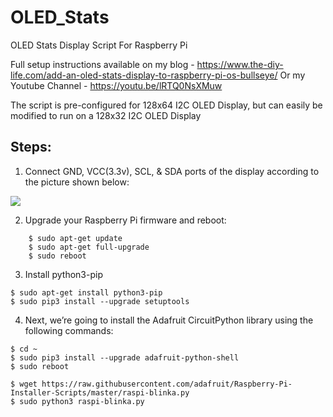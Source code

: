 # OLED_Stats

OLED Stats Display Script For Raspberry Pi

Full setup instructions available on my blog - https://www.the-diy-life.com/add-an-oled-stats-display-to-raspberry-pi-os-bullseye/
Or my Youtube Channel - https://youtu.be/lRTQ0NsXMuw

The script is pre-configured for 128x64 I2C OLED Display, but can easily be modified to run on a 128x32 I2C OLED Display

## Steps:

1. Connect GND, VCC(3.3v), SCL, & SDA ports of the display according to the picture shown below:

<img src="https://www.the-diy-life.com/wp-content/uploads/2021/11/Screenshot-2021-11-14-at-22.16.39-1024x576.jpg">

2. Upgrade your Raspberry Pi firmware and reboot:

```shell
    $ sudo apt-get update
    $ sudo apt-get full-upgrade
    $ sudo reboot
```

3. Install python3-pip

```shell
$ sudo apt-get install python3-pip
$ sudo pip3 install --upgrade setuptools
```

4. Next, we’re going to install the Adafruit CircuitPython library using the following commands:

```shell
$ cd ~
$ sudo pip3 install --upgrade adafruit-python-shell
$ sudo reboot

$ wget https://raw.githubusercontent.com/adafruit/Raspberry-Pi-Installer-Scripts/master/raspi-blinka.py
$ sudo python3 raspi-blinka.py
```